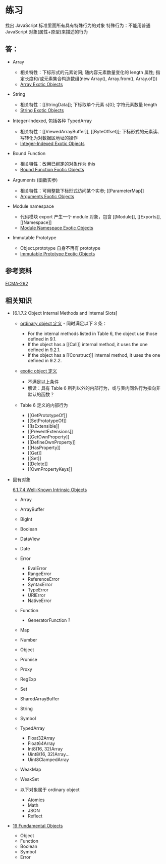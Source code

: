 # 练习

找出 JavaScript 标准里面所有具有特殊行为的对象
特殊行为：不能用普通 JavaScript 对象(属性+原型)来描述的行为

## 答：

- Array

  - 相关特性：下标形式的元素访问; 随内容元素数量变化的 length 属性; 指定长度和/或元素集合构造数组(new Array(), Array.from(), Array.of())
  - [Array Exotic Objects](https://www.ecma-international.org/ecma-262/#sec-array-exotic-objects)

- String

  - 相关特性：[[StringData]]; 下标取单个元素 s[0]; 字符元素数量 length
  - [String Exotic Objects](https://www.ecma-international.org/ecma-262/#sec-string-exotic-objects)

- Integer-Indexed, 包括各种 TypedArray

  - 相关特性：[[ViewedArrayBuffer]], [[ByteOffset]]; 下标形式的元素读、写转化为对数据区地址的操作
  - [Integer-Indexed Exotic Objects](https://www.ecma-international.org/ecma-262/#sec-integer-indexed-exotic-objects)

- Bound Function

  - 相关特性：改用已绑定的对象作为 this
  - [Bound Function Exotic Objects](https://www.ecma-international.org/ecma-262/#sec-bound-function-exotic-objects)

- Arguments (函数实参)

  - 相关特性：可用整数下标形式访问某个实参; [[ParameterMap]]
  - [Arguments Exotic Objects](https://www.ecma-international.org/ecma-262/#sec-arguments-exotic-objects)

- Module namespace

  - 代码模块 export 产生一个 module 对象，包含 [[Module]], [[Exports]], [[Namespace]]
  - [Module Namespace Exotic Objects](https://www.ecma-international.org/ecma-262/#sec-modulenamespacecreate)

- Immutable Prototype
  - Object.prototype 自身不再有 prototype
  - [Immutable Prototype Exotic Objects](https://www.ecma-international.org/ecma-262/#sec-immutable-prototype-exotic-objects)

## 参考资料

[ECMA-262](https://www.ecma-international.org/ecma-262/)

## 相关知识

- [6.1.7.2 Object Internal Methods and Internal Slots]

  - [ordinary object 定义](https://www.ecma-international.org/ecma-262/#ordinary-object) - 同时满足以下 3 条：

    - For the internal methods listed in Table 6, the object use those defined in 9.1.
    - If the object has a [[Call]] internal method, it uses the one defined in 9.2.1.
    - If the object has a [[Construct]] internal method, it uses the one defined in 9.2.2.

  - [exotic object 定义](https://www.ecma-international.org/ecma-262/#exotic-object)

    - 不满足以上条件
    - 解读：具有 Table 6 所列以外的内部行为，或与表内同名行为指向非默认的函数？

  - Table 6 定义的内部行为
    - [[GetPrototypeOf]]
    - [[SetPrototypeOf]]
    - [[IsExtensible]]
    - [[PreventExtensions]]
    - [[GetOwnProperty]]
    - [[DefineOwnProperty]]
    - [[HasProperty]]
    - [[Get]]
    - [[Set]]
    - [[Delete]]
    - [[OwnPropertyKeys]]

- 固有对象

  [6.1.7.4 Well-Known Intrinsic Objects](https://www.ecma-international.org/ecma-262/#sec-well-known-intrinsic-objects)

  - Array
  - ArrayBuffer
  - BigInt
  - Boolean
  - DataView
  - Date
  - Error
    - EvalError
    - RangeError
    - ReferenceError
    - SyntaxError
    - TypeError
    - URIError
    - NativeError
  - Function
    - GeneratorFunction ?
  - Map
  - Number
  - Object
  - Promise
  - Proxy
  - RegExp
  - Set
  - SharedArrayBuffer
  - String
  - Symbol
  - TypedArray
    - Float32Array
    - Float64Array
    - Int8(16, 32)Array
    - Uint8(16, 32)Array...
    - Uint8ClampedArray
  - WeakMap
  - WeakSet

  - 以下对象属于 ordinary object

    - Atomics
    - Math
    - JSON
    - Reflect

* [19 Fundamental Objects](https://www.ecma-international.org/ecma-262/#sec-fundamental-objects)

  - Object
  - Function
  - Boolean
  - Symbol
  - Error
